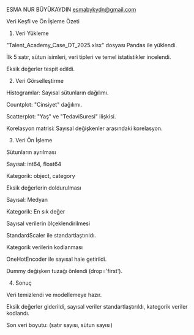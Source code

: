 ESMA NUR BÜYÜKAYDIN
esmabykydn@gmail.com

Veri Keşfi ve Ön İşleme Özeti

1. Veri Yükleme

"Talent_Academy_Case_DT_2025.xlsx" dosyası Pandas ile yüklendi.

İlk 5 satır, sütun isimleri, veri tipleri ve temel istatistikler incelendi.

Eksik değerler tespit edildi.

2. Veri Görselleştirme

Histogramlar: Sayısal sütunların dağılımı.

Countplot: "Cinsiyet" dağılımı.

Scatterplot: "Yaş" ve "TedaviSuresi" ilişkisi.

Korelasyon matrisi: Sayısal değişkenler arasındaki korelasyon.

3. Veri Ön İşleme

Sütunların ayrılması

Sayısal: int64, float64

Kategorik: object, category

Eksik değerlerin doldurulması

Sayısal: Medyan

Kategorik: En sık değer

Sayısal verilerin ölçeklendirilmesi

StandardScaler ile standartlaştırıldı.

Kategorik verilerin kodlanması

OneHotEncoder ile sayısal hale getirildi.

Dummy değişken tuzağı önlendi (drop='first').

4. Sonuç

Veri temizlendi ve modellemeye hazır.

Eksik değerler giderildi, sayısal veriler standartlaştırıldı, kategorik veriler kodlandı.

Son veri boyutu: (satır sayısı, sütun sayısı)
